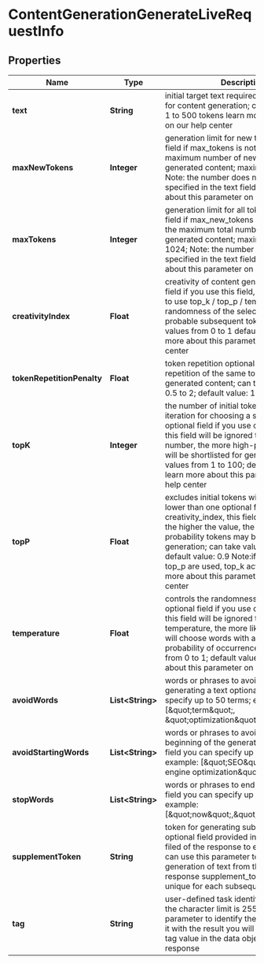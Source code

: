 

# ContentGenerationGenerateLiveRequestInfo


## Properties

| Name | Type | Description | Notes |
|------------ | ------------- | ------------- | -------------|
|**text** | **String** | initial target text required field text input for content generation; can contain from 1 to 500 tokens learn more about tokens on our help center |  [optional] |
|**maxNewTokens** | **Integer** | generation limit for new tokens required field if max_tokens is not specified the maximum number of new tokens for generated content; maximum value: 300; Note: the number does not include tokens specified in the text field; learn more about this parameter on our help center |  [optional] |
|**maxTokens** | **Integer** | generation limit for all tokens required field if max_new_tokens is not specified the maximum total number of tokens for generated content; maximum value: 1024; Note: the number includes tokens specified in the text field learn more about this parameter on our help center |  [optional] |
|**creativityIndex** | **Float** | creativity of content generation optional field if you use this field, you don’t need to use top_k / top_p / temperature the randomness of the selection of equally probable subsequent tokens; can take values from 0 to 1 default value: 0.8 learn more about this parameter on our help center |  [optional] |
|**tokenRepetitionPenalty** | **Float** | token repetition optional field limits the repetition of the same tokens in the generated content; can take values from 0.5 to 2; default value: 1 |  [optional] |
|**topK** | **Integer** | the number of initial tokens in each iteration for choosing a subsequent word optional field if you use creativity_index, this field will be ignored the higher the number, the more high-probability tokens will be shortlisted for generation; can take values from 1 to 100; default value: 40 learn more about this parameter on our help center |  [optional] |
|**topP** | **Float** | excludes initial tokens with probability lower than one optional field if you use creativity_index, this field will be ignored the higher the value, the less low-probability tokens may be shortlisted for generation; can take values from 0 to 1 default value: 0.9 Note:if both top_k and top_p are used, top_k acts first; learn more about this parameter on our help center |  [optional] |
|**temperature** | **Float** | controls the randomness in the output optional field if you use creativity_index, this field will be ignored the lower the temperature, the more likely the model will choose words with a higher probability of occurrence; can take values from 0 to 1; default value: 0.7 learn more about this parameter on our help center |  [optional] |
|**avoidWords** | **List&lt;String&gt;** | words or phrases to avoid when generating a text optional field you can specify up to 50 terms; example: [\&quot;term\&quot;, \&quot;optimization\&quot;] |  [optional] |
|**avoidStartingWords** | **List&lt;String&gt;** | words or phrases to avoid in the beginning of the generated text optional field you can specify up to 50 terms; example: [\&quot;SEO\&quot;, \&quot;search engine optimization\&quot;] |  [optional] |
|**stopWords** | **List&lt;String&gt;** | words or phrases to end the text optional field you can specify up to 50 terms; example: [\&quot;now\&quot;,\&quot;subscribe\&quot;] |  [optional] |
|**supplementToken** | **String** | token for generating subsequent results optional field provided in the identical filed of the response to each request; you can use this parameter to continue the generation of text from the initial response supplement_token values are unique for each subsequent task |  [optional] |
|**tag** | **String** | user-defined task identifier optional field the character limit is 255 you can use this parameter to identify the task and match it with the result you will find the specified tag value in the data object of the response |  [optional] |



